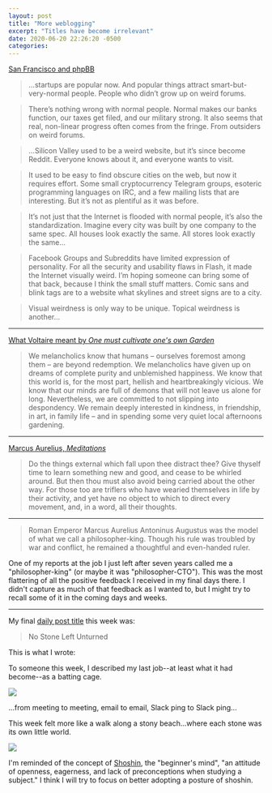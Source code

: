 ```yaml
---
layout: post
title: "More weblogging"
excerpt: "Titles have become irrelevant"
date: 2020-06-20 22:26:20 -0500
categories: 
---
```


[San Francisco and phpBB](https://dcgross.com/san-francisco-and-phpbb)

> ...startups are popular now. And popular things attract smart-but-very-normal people. People who didn’t grow up on weird forums.

> There’s nothing wrong with normal people. Normal makes our banks function, our taxes get filed, and our military strong. It also seems that real, non-linear progress often comes from the fringe. From outsiders on weird forums.

> ...Silicon Valley used to be a weird website, but it’s since become Reddit. Everyone knows about it, and everyone wants to visit.

> It used to be easy to find obscure cities on the web, but now it requires effort. Some small cryptocurrency Telegram groups, esoteric programming languages on IRC, and a few mailing lists that are interesting. But it’s not as plentiful as it was before.

> It’s not just that the Internet is flooded with normal people, it’s also the standardization. Imagine every city was built by one company to the same spec. All houses look exactly the same. All stores look exactly the same...

> Facebook Groups and Subreddits have limited expression of personality. For all the security and usability flaws in Flash, it made the Internet visually weird. I’m hoping someone can bring some of that back, because I think the small stuff matters. Comic sans and blink tags are to a website what skylines and street signs are to a city.

> Visual weirdness is only way to be unique. Topical weirdness is another...

---

[What Voltaire meant by _One must cultivate one's own Garden_](https://www.theschooloflife.com/thebookoflife/cultivate-own-garden-voltaire/)

> We melancholics know that humans – ourselves foremost among them – are beyond redemption. We melancholics have given up on dreams of complete purity and unblemished happiness. We know that this world is, for the most part, hellish and heartbreakingly vicious. We know that our minds are full of demons that will not leave us alone for long. Nevertheless, we are committed to not slipping into despondency. We remain deeply interested in kindness, in friendship, in art, in family life – and in spending some very quiet local afternoons gardening.

---

[Marcus Aurelius, _Meditations_](https://standardebooks.org/ebooks/marcus-aurelius/meditations/george-long)

> Do the things external which fall upon thee distract thee? Give thyself time to learn something new and good, and cease to be whirled around. But then thou must also avoid being carried about the other way. For those too are triflers who have wearied themselves in life by their activity, and yet have no object to which to direct every movement, and, in a word, all their thoughts.

---

> Roman Emperor Marcus Aurelius Antoninus Augustus was the model of what we call a philosopher-king. Though his rule was troubled by war and conflict, he remained a thoughtful and even-handed ruler.

One of my reports at the job I just left after seven years called me a "philosopher-king" (or maybe it was "philosopher-CTO"). This was the most flattering of all the positive feedback I received in my final days there. I didn't capture as much of that feedback as I wanted to, but I might try to recall some of it in the coming days and weeks.

---

My final [daily post title]({{site.url}}/2020/06/19/web-log/ "At new job we write daily summaries of what we worked on. Starting on day two, I started titling my posts") this week was:

> No Stone Left Unturned

This is what I wrote:

To someone this week, I described my last job--at least what it had become--as a batting cage.

![]({{site.url}}/assets/2020/06/batting.gif)

...from meeting to meeting, email to email, Slack ping to Slack ping...

This week felt more like a walk along a stony beach...where each stone was its own little world.

![]({{site.url}}/assets/2020/06/stones.jpg)

I'm reminded of the concept of [Shoshin](https://en.wikipedia.org/wiki/Shoshin), the "beginner's mind", "an attitude of openness, eagerness, and lack of preconceptions when studying a subject." I think I will try to focus on better adopting a posture of shoshin. 
